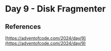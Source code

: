 # Day 9 - Disk Fragmenter

## References

[https://adventofcode.com/2024/day/9](https://adventofcode.com/2024/day/9)
